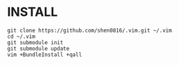 INSTALL
===============
```
git clone https://github.com/shen0816/.vim.git ~/.vim
cd ~/.vim
git submodule init
git submodule update
vim +BundleInstall +qall
```
